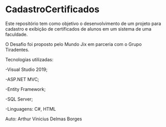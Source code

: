 # CadastroCertificados

Este repositório tem como objetivo o desenvolvimento de um projeto para cadastro e exibição de certificados de alunos em um sistema de uma faculdade.

O Desafio foi proposto pelo Mundo Jix em parceria com o Grupo Tiradentes.



Tecnologias utilizadas:

-Visual Studio 2019;

-ASP.NET MVC;

-Entity Framework;

-SQL Server;

-Linguagens: C#, HTML



Auto: Arthur Vinicius Delmas Borges
